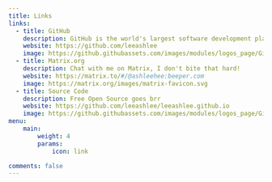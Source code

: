 ```yaml
---
title: Links
links:
  - title: GitHub
    description: GitHub is the world's largest software development platform.
    website: https://github.com/leeashlee
    image: https://github.githubassets.com/images/modules/logos_page/GitHub-Mark.png
  - title: Matrix.org
    description: Chat with me on Matrix, I don't bite that hard!
    website: https://matrix.to/#/@ashleehee:beeper.com
    image: https://matrix.org/images/matrix-favicon.svg
  - title: Source Code
    description: Free Open Source goes brr
    website: https://github.com/leeashlee/leeashlee.github.io
    image: https://github.githubassets.com/images/modules/logos_page/GitHub-Mark.png
menu:
    main: 
        weight: 4
        params:
            icon: link

comments: false
---
```

